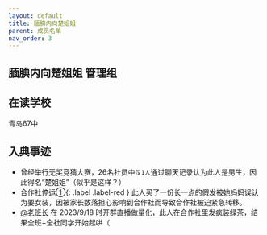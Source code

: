 ```yaml
---
layout: default
title: 腼腆内向楚姐姐
parent: 成员名单
nav_order: 3
---
```


## 腼腆内向楚姐姐 <a class="label label-green">管理组</a>

## 在读学校
青岛67中

## 入典事迹
- 曾经举行无奖竞猜大赛，26名社员中`仅1人`通过聊天记录认为此人是男生，因此得名“楚姐姐”（似乎是这样？）
- 合作社停运①{: .label .label-red } 此人买了一份长一点的假发被她妈妈误认为要女装，因被家长数落担心影响到合作社而导致合作社被迫紧急转移。
- [@老班长](/study-together-docs/user-list/1.md) 在 2023/9/18 时开群直播做量化，此人在合作社里发疯装绿茶，结果全班+全社同学开始起哄（